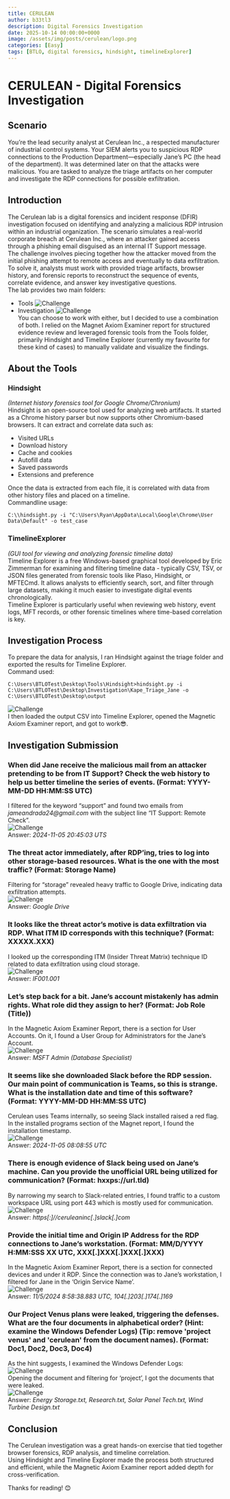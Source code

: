 ```yaml
---
title: CERULEAN
author: b33tl3
description: Digital Forensics Investigation
date: 2025-10-14 00:00:00+0000
image: /assets/img/posts/cerulean/logo.png
categories: [Easy]
tags: [BTLO, digital forensics, hindsight, timelineExplorer]
---
```


# CERULEAN - Digital Forensics Investigation
## Scenario
You’re the lead security analyst at Cerulean Inc., a respected manufacturer of industrial control systems. Your SIEM alerts you to suspicious RDP connections to the Production Department—especially Jane’s PC (the head of the department). It was determined later on that the attacks were malicious. You are tasked to analyze the triage artifacts on her computer and investigate the RDP connections for possible exfiltration.

## Introduction
The Cerulean lab is a digital forensics and incident response (DFIR) investigation focused on identifying and analyzing a malicious RDP intrusion within an industrial organization. The scenario simulates a real-world corporate breach at Cerulean Inc., where an attacker gained access through a phishing email disguised as an internal IT Support message. <br>
The challenge involves piecing together how the attacker moved from the initial phishing attempt to remote access and eventually to data exfiltration. To solve it, analysts must work with provided triage artifacts, browser history, and forensic reports to reconstruct the sequence of events, correlate evidence, and answer key investigative questions. <br>
The lab provides two main folders:
 - Tools
 ![Challenge](/assets/img/posts/cerulean/tools.png) <br>
 - Investigation
 ![Challenge](/assets/img/posts/cerulean/investigation.png) <br>
You can choose to work with either, but I decided to use a combination of both. I relied on the Magnet Axiom Examiner report for structured evidence review and leveraged forensic tools from the Tools folder, primarily Hindsight and Timeline Explorer (currently my favourite for these kind of cases) to manually validate and visualize the findings. <br>

## About the Tools
### Hindsight
_(Internet history forensics tool for Google Chrome/Chronium)_ <br>
Hindsight is an open-source tool used for analyzing web artifacts. It started as a Chrome history parser but now supports other Chromium-based browsers. It can extract and correlate data such as:
 - Visited URLs
 - Download history
 - Cache and cookies
 - Autofill data
 - Saved passwords
 - Extensions and preference <br>

Once the data is extracted from each file, it is correlated with data from other history files and placed on a timeline. <br>
Commandline usage: <br>
```
C:\\hindsight.py -i "C:\Users\Ryan\AppData\Local\Google\Chrome\User Data\Default" -o test_case
```
### TimelineExplorer
_(GUI tool for viewing and analyzing forensic timeline data)_ <br>
Timeline Explorer is a free Windows-based graphical tool developed by Eric Zimmerman for examining and filtering timeline data - typically CSV, TSV, or JSON files generated from forensic tools like Plaso, Hindsight, or MFTECmd. It allows analysts to efficiently search, sort, and filter through large datasets, making it much easier to investigate digital events chronologically. <br>
Timeline Explorer is particularly useful when reviewing web history, event logs, MFT records, or other forensic timelines where time-based correlation is key. <br>

## Investigation Process
To prepare the data for analysis, I ran Hindsight against the triage folder and exported the results for Timeline Explorer. <br>
Command used: <br>
```
C:\Users\BTLOTest\Desktop\Tools\Hindsight>hindsight.py -i C:\Users\BTLOTest\Desktop\Investigation\Kape_Triage_Jane -o C:\Users\BTLOTest\Desktop\output
```
![Challenge](/assets/img/posts/cerulean/hindsight.png) <br>
I then loaded the output CSV into Timeline Explorer, opened the Magnetic Axiom Examiner report, and got to work😎. <br>

## Investigation Submission
### When did Jane receive the malicious mail from an attacker pretending to be from IT Support? Check the web history to help us better timeline the series of events. (Format: YYYY-MM-DD HH:MM:SS UTC)
I filtered for the keyword “support” and found two emails from _jameandrada24@gmail.com_ with the subject line “IT Support: Remote Check”. <br>
![Challenge](/assets/img/posts/cerulean/remote.png) <br>
Answer: _2024-11-05 20:45:03 UTS_

### The threat actor immediately, after RDP’ing, tries to log into other storage-based resources. What is the one with the most traffic? (Format: Storage Name)
Filtering for “storage” revealed heavy traffic to Google Drive, indicating data exfiltration attempts. <br>
![Challenge](/assets/img/posts/cerulean/storage.png) <br>
Answer: _Google Drive_

### It looks like the threat actor’s motive is data exfiltration via RDP. What ITM ID corresponds with this technique? (Format: XXXXX.XXX)
I looked up the corresponding ITM (Insider Threat Matrix) technique ID related to data exfiltration using cloud storage. <br>
![Challenge](/assets/img/posts/cerulean/itm.png) <br>
Answer: _IF001.001_

### Let’s step back for a bit. Jane’s account mistakenly has admin rights. What role did they assign to her? (Format: Job Role (Title))
In the Magnetic Axiom Examiner Report, there is a section for User Accounts. On it, I found a User Group for Administrators for the Jane’s Account. <br>
![Challenge](/assets/img/posts/cerulean/role.png) <br>
Answer: _MSFT Admin (Database Specialist)_

### It seems like she downloaded Slack before the RDP session. Our main point of communication is Teams, so this is strange. What is the installation date and time of this software? (Format: YYYY-MM-DD HH:MM:SS UTC)
Cerulean uses Teams internally, so seeing Slack installed raised a red flag. <br>
In the installed programs section of the Magnet report, I found the installation timestamp. <br>
![Challenge](/assets/img/posts/cerulean/slack.png) <br>
Answer: _2024-11-05 08:08:55 UTC_

### There is enough evidence of Slack being used on Jane’s machine. Can you provide the unofficial URL being utilized for communication? (Format: hxxps://url.tld)
By narrowing my search to Slack-related entries, I found traffic to a custom workspace URL using port 443 which is mostly used for communication. <br>
![Challenge](/assets/img/posts/cerulean/traffic.png) <br>
Answer: _https[:]//ceruleaninc[.]slack[.]com_

### Provide the initial time and Origin IP Address for the RDP connections to Jane’s workstation. (Format: MM/D/YYYY H:MM:SSS XX UTC, XXX[.]XXX[.]XXX[.]XXX)
In the Magnetic Axiom Examiner Report, there is a section for connected devices and under it RDP. Since the connection was to Jane’s workstation, I filtered for Jane in the ‘Origin Service Name’. <br>
![Challenge](/assets/img/posts/cerulean/ip.png) <br>
Answer: _11/5/2024 8:58:38.883 UTC, 104[.]203[.]174[.]169_

### Our Project Venus plans were leaked, triggering the defenses. What are the four documents in alphabetical order? (Hint: examine the Windows Defender Logs) (Tip: remove 'project venus' and 'cerulean' from the document names). (Format: Doc1, Doc2, Doc3, Doc4)
As the hint suggests, I examined the Windows Defender Logs: <br>
![Challenge](/assets/img/posts/cerulean/hint.png) <br>
Opening the document and filtering for ‘project’, I got the documents that were leaked. <br>
![Challenge](/assets/img/posts/cerulean/docs.png) <br>
Answer: _Energy Storage.txt, Research.txt, Solar Panel Tech.txt, Wind Turbine Design.txt_

## Conclusion
The Cerulean investigation was a great hands-on exercise that tied together browser forensics, RDP analysis, and timeline correlation. <br>
Using Hindsight and Timeline Explorer made the process both structured and efficient, while the Magnetic Axiom Examiner report added depth for cross-verification. <br>

Thanks for reading! 😊
